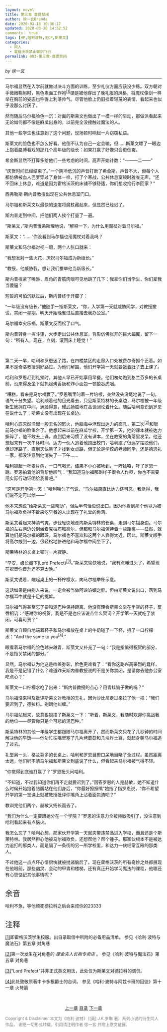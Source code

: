 ```yaml
---
layout: novel
title: 第三章 喜提禁闭
author: 徐一玄Brenda
date: 2020-03-18 10:36:17
updated: 2020-03-20 14:52:52
comments： true
tags: [HP,哈利波特,无CP,斯莱文]
categories:
  - 同人
  - 霍格沃茨禁止御剑飞行
permalink: 003-第三章-喜提禁闭
---
```


*by 徐一玄*

---
马尔福显然在入学前就做过决斗方面的训练，至少礼仪方面应该没少练。双方朝对手微微鞠躬时，黑色素面工作袍<span id="[1]原文"><sup>[[1]](#[1])</sup>硬是被他穿出了晚礼服的风格，将魔杖像剑一样举在胸前的姿态也称得上利落帅气。尽管他脸上仍旧挂着轻蔑的表情，看起来也似乎没那么讨厌了。

然而随后马尔福脸色一沉：对面的斯莱文也做出了一模一样的举动，那做派看起来无论如何都不像是麻瓜出身的，以前完全没接触过魔法的人。

其他一些学生也注意到了这个问题，现场顿时响起一片窃窃私语。

斯莱文的脸色也不怎么好看。他倒不认为自己一定会输，但……斯莱文瞟了一眼边上抱着胳膊看戏的那几个高年级的级长：如果打赢了好像只会更倒霉。

希金斯显然不打算多给他们一些考虑的时间，高声开始计数：“一——二——”

“庆贺时间已经结束了。”一个阴冷低沉的声音打断了希金斯。声音不大，但每个人都仿佛被血人巴罗穿过了身体一样，打了个寒战，公共休息室顿时雅雀无声。“还不回床上休息，难道是因为霍格沃茨的床铺不够舒适，你们想收拾行李回家？”

西弗勒斯·斯内普教授出现在公共休息室门口。

马尔福和斯莱文以最快的速度将魔杖藏起来，但显然已经迟了。

斯内普走到中间，把他们两人挨个打量了一遍。

“斯莱文，”斯内普慢条斯理地说，“解释一下，为什么用魔杖对着马尔福。” 

斯莱文：“……”你没看到马尔福也用魔杖对着我吗？

斯莱文和马尔福对视一眼，两个人张口就来：

“我想发射一些火花，庆祝马尔福成为新级长。”

“教授，他威胁我，想让我们推举他当新级长。”

斯内普抿紧了嘴唇，眉角的青筋肉眼可见地跳了几下：我拿你们当学生，你们拿我当傻逼？

短暂的可怕沉默过后，斯内普终于开腔了：

“一年级没有级长。”他随手一指斯莱文，“你，入学第一天就威胁同学，对教授撒谎，禁闭一星期，明天开始晚餐过后直接去我办公室。”

马尔福幸灾乐祸，斯莱文反而松了口气。

斯内普转身一挥斗篷，大步走出公共休息室，背影仿佛张开的巨大蝠翼，留下一句：“所有人，现在，立刻，滚回床上睡觉！”

<br>

第二天一早，哈利和罗恩迷了路，在四楼禁区的走廊入口处被费尔奇抓个正着。如果不是奇洛教授刚好路过，为他们解围，他们开学第一天就要饿着肚子去上课了。

哈利和罗恩赶到礼堂时，其他人早已开始享用早餐。他们匆匆跑到格兰芬多的长桌前，没来得及坐下就抓起烤香肠和炸小面包一顿狼吞虎咽。

“糟糕，看来是马尔福赢了。”罗恩嘴里叼着一片培根，突然没头没尾地说了一句，语气十分失望。哈利顺着他的目光看去，只见斯莱特林的长桌边，马尔福被一年级新生簇拥在中间，满脸得意，耀武扬威地在高谈阔论着什么。随后哈利意识到罗恩在说什么了：斯莱文没有出现在长桌边。

哈利心底忽然涌起一股无名的怒火，他脑海中浮现出达力的面孔，第二次<span id="[2]原文"><sup>[[2]](#[2])</sup>和眼前马尔福的脸重合了。他想起来以前在麻瓜学校，开学第一天，他的课本就被达力撕碎了，他不敢去上课，直到后来习惯了没有课本，坐在教室的角落里发呆。他还想起来有一次午休时间，达力一伙人追着他跑出校门，哈利跑了很远才摆脱他们，但却迷路了，直到天快黑了才找到女贞路，但无论是学校的老师同学，还是德思礼一家，都没注意到他消失了一下午……

哈利抓起一杯麦片粥，一口气喝光，结果不小心被呛到，一阵猛咳，吓了罗恩一跳。罗恩拍着他的背帮他顺气：“我知道马尔福那副样子很令人作呕，你也不需要用实际行动证明给我看吧。”

“这可是开学第一天！”哈利喘匀了气说，“马尔福简直比达力还可恶。我觉得，我们说不定可以给——”

他本来想说“给斯莱文一些帮助”，但后半句话没说出口。因为他看到那个他以为被马尔福欺负得不敢来吃早餐的人出现在了礼堂的角落。

斯莱文看起来神清气爽，步伐轻快地走向斯莱特林的长桌，走到马尔福身边。马尔福的左右两边分别坐着克拉布和高尔，但都和马尔福保持着一些距离——显然，就算他们是马尔福的跟班，马尔福也不喜欢和这两个人靠得太近。因此，斯莱文顺手将高尔拨到一边，很轻松地挤进他和马尔福中间坐下了。

斯莱特林的长桌上顿时一片寂静。

“早安，级长阁下(Lord Prefect)<span id="[3]原文"><sup>[[3]](#[3])</sup>。”斯莱文愉快地说，“我有点睡过头了，希望现在祝贺你晋升还不算太晚。”

斯莱文说着，端起桌上的一杯柠檬水，向马尔福举杯示意。

这话如果是由别人来说，一定会被当做阿谀谄媚之辞。但由斯莱文说出口，落到马尔福耳中就是十足的挑衅。

马尔福气得甚至忘了要和泥巴种保持距离。他没有理会斯莱文举在半空的杯子，反唇相讥：“感谢你的祝贺，我是不是也应该说点什么贺词？开学第一天就吃了禁闭，可喜可贺？”

斯莱文自顾自地端着杯子和马尔福放在桌上的牛奶碰了一下杯，抿了一口柠檬水：“And the same to you<span id="[4]原文"><sup>[[4]](#[4])</sup>.”

眼看着马尔福的脸色越来越青，斯莱文又补充了一句：“我是指值得祝贺的部分，不是指关禁闭的部分。”

显然，马尔福认为他这是欲盖弥彰，脸色更难看了：“看你这副兴高采烈的蠢样，我是不是记错了什么？难道昨天斯内普教授说的不是关你禁闭，是请你去他办公室吃点心？”

斯莱文一口柠檬水呛了出来：“斯内普教授的点心？用青蛙脑子做的吗？”

马尔福没来得及批评斯莱文对教授的无礼，因为沙比尼走过来拉了他一把：“我们要迟到了，德拉科。别跟他纠缠。”

马尔福站起来，故意狠狠撞了斯莱文一下：“听着，斯莱文，我随时欢迎你挑战我的地位——尽管你只是个可悲的泥巴种。”

斯莱特林的其他一年级学生都跟随马尔福离开了，然而斯莱文只花了几秒钟的时间解决他的早饭——他匆忙往嘴里塞了几片烤蘑菇和几块炸土豆，就起身朝马尔福追了过去。

礼堂另一头，格兰芬多的长桌上，哈利和罗恩目瞪口呆地目睹了全过程。虽然距离太远，他们听不清马尔福和斯莱文到底说了什么，但看起来马尔福被气得不轻。

“你觉得到底谁打赢了？”罗恩扭头问哈利。

“不知道，不过我知道你们再不走就要迟到了。”回答罗恩的人是赫敏，她不知道什么时候开始抱着胳膊站在他们身后，“你最好擦擦嘴”她指了指罗恩说，“你不希望开学的第一堂课上就被教授批评你嘴角上沾着面包渣吧？”

教训完他们两个，赫敏又扬长而去了。

“我们为什么一定要跟她分在一个学院？”罗恩的注意力全被赫敏吸引了，没注意到哈利看起来有点恼火。

我怎么忘了？哈利心想。那家伙开学第一天就夹带违禁品进入学校，而且还是个斯莱特林。我居然担心他被马尔福欺负，还想帮他？帮个锤子。那家伙根本不是被达力追打的那类人，而是隔了一条街的另一所学校里，和达力一伙经常互殴的那类人。

不过他这一点点坏心情很快就被抛诸脑后了。现在霍格沃茨的所有奇妙之处都展现在他眼前，那些幽灵、会动的甲胄和楼梯，还有真正开始学习魔法的课程，他哪还有心思惦记其他事情呢？

<br>

<div class=footnote>
<font size=5>余音</font>

哈利不急，等他烦死德拉科之后会来烦你的23333

</div>

<br>

<div class=footnote>
<font size=5>注释</font>

<span id="[1]">[[1]](#[1]原文)即霍格沃茨学生校服。出自录取信中所附的必备用品清单。
参见《哈利·波特与魔法石》第五章 对角巷

<span id="[2]">[[2]](#[2]原文)第一次发生在对角巷的 *摩金夫人长袍专卖店* 。
参见《哈利·波特与魔法石》第五章 对角巷

<span id="[3]">[[3]](#[3]原文)"Lord Prefect"并非正式英文用法，此处仅为斯莱文对德拉科的调侃。

<span id="[4]">[[4]](#[4]原文)此处致敬原著中卡多根爵士的台词。
参见《哈利·波特与阿兹卡班的囚徒》第十一章 火弩箭

</div>

<br>

<center>

[上一章](../002_第二章_“级长”选拔) [目录](../000_目录) [下一章](../004_第四章_厚颜无耻)
</center>

<font color=gray size=2>
Copyright & Disclaimer
本文为《哈利·波特》（[英] J.K.罗琳 著）系列小说的衍生同人作品。
谢绝一切形式转载。引用请注明作者 徐一玄 并附上原文链接。
</font>

